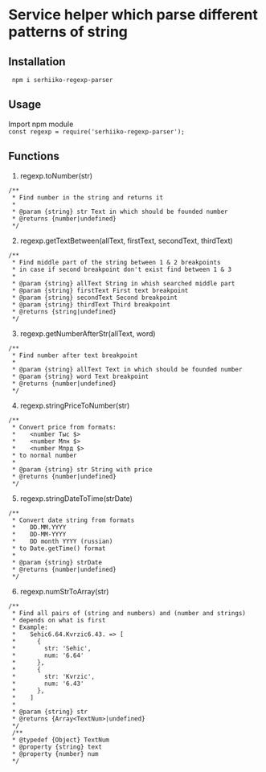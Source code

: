 # Service helper which parse different patterns of string
## Installation
``` npm i serhiiko-regexp-parser```
## Usage
Import npm module  
```const regexp = require('serhiiko-regexp-parser');```
## Functions
1. regexp.toNumber(str)
```
/**
 * Find number in the string and returns it
 *
 * @param {string} str Text in which should be founded number
 * @returns {number|undefined}
 */
 ```
 2. regexp.getTextBetween(allText, firstText, secondText, thirdText)
```
/**
 * Find middle part of the string between 1 & 2 breakpoints
 * in case if second breakpoint don't exist find between 1 & 3 
 * 
 * @param {string} allText String in whish searched middle part
 * @param {string} firstText First text breakpoint
 * @param {string} secondText Second breakpoint
 * @param {string} thirdText Third breakpoint
 * @returns {string|undefined}
 */
 ```
 3. regexp.getNumberAfterStr(allText, word)
```
/**
 * Find number after text breakpoint
 *
 * @param {string} allText Text in which should be founded number
 * @param {string} word Text breakpoint
 * @returns {number|undefined}
 */
 ```
 4. regexp.stringPriceToNumber(str)
```
/**
 * Convert price from formats: 
 *    <number Тыс $>
 *    <number Млн $>
 *    <number Млрд $>
 * to normal number
 * 
 * @param {string} str String with price
 * @returns {number|undefined}
 */
 ```
  5. regexp.stringDateToTime(strDate)
```
/**
 * Convert date string from formats
 *    DD.MM.YYYY
 *    DD-MM-YYYY
 *    DD month YYYY (russian)
 * to Date.getTime() format
 * 
 * @param {string} strDate
 * @returns {number|undefined}
 */
 ```
  6. regexp.numStrToArray(str)
```
/**
 * Find all pairs of (string and numbers) and (number and strings)
 * depends on what is first
 * Example: 
 *    Sehic6.64.Kvrzic6.43. => [
 *      {
 *        str: 'Sehic', 
 *        num: '6.64'
 *      },
 *      {
 *        str: 'Kvrzic', 
 *        num: '6.43'
 *      },
 *    ]
 *
 * @param {string} str
 * @returns {Array<TextNum>|undefined}
 */
 /**
 * @typedef {Object} TextNum
 * @property {string} text
 * @property {number} num
 */
 ```
 